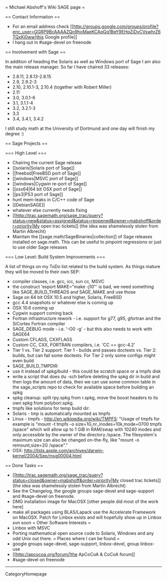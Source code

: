 = Michael Abshoff's Wiki SAGE page =

== Contact Information ==

 * For an email address check [[http://groups.google.com/groups/profile?enc_user=GGRP9BcAAAAZQo9hoMaeKCAqGq1BeY9EHqZiDvCVswhrZ6TQxKj0ww|this Google profile]]
 * I hang out in #sage-devel on freenode

== Involvement with Sage ==

In addition of heading the Solaris as well as Windows port of Sage I am also the main release manager. So far I have chaired 33 releases: 

 * 2.8.11, 2.8.13-2.8.15
 * 2.9, 2.9.2-3
 * 2.10, 2.10.1-3, 2.10.4 (together with Robert Miller)
 * 2.11
 * 3.0, 3.0.1-6
 * 3.1, 3.1.1-4
 * 3.2, 3.2.1-3 
 * 3.3
 * 3.4, 3.4.1, 3.4.2

I still study math at the University of Dortmund and one day will finish my degree :)

== Sage Projects ==

=== High Level ===

 * Chairing the current Sage release
 * [[solaris|Solaris port of Sage]]
 * [[freebsd|FreeBSD port of Sage]]
 * [[windows|MSVC port of Sage]]
 * [[windows|Cygwin re-port of Sage]]
 * [[osx64|64 bit OSX port of Sage]]
 * [[ps3|PS3 port of Sage]]
 * hunt mem-leaks in C/C++ code of Sage
 * [[DebianSAGE]]
 * whatever else currently needs fixing
 * [[http://trac.sagemath.org/sage_trac/query?status=new&status=assigned&status=reopened&owner=mabshoff&order=priority|My open trac tickets]] (the idea was shamelessly stolen from Martin Albrecht)
 * Maintain the [[sage.math/SageBinaries|collection]] of Sage releases installed on sage.math. This can be useful to pinpoint regressions or just to use older Sage releases

=== Low Level: Build System Improvements ===

A list of things on my ToDo list related to the build system. As things mature they will be moved to their own SEP:

 * compiler classes, i.e. gcc, icc, sun cc, MSVC
 * the construct 'export MAKE="make -j10"' is bad, we need something like SAGE_BUILD_THREADS and SAGE_MAKE and use those
 * Sage on 64 bit OSX 10.5 and higher, Solaris, FreeBSD
 * gcc 4.4 snapshots or whatever else is coming up
 * OSX 10.6 coming up
 * Cygwin support coming back
 * Fortran infrastructure rework - i.e. support for g77, g95, gfortran and the SiCortex Fortran compiler
 * SAGE_DEBUG mode - i.e. '-O0 -g' - but this also needs to work with SAGE64 
 * Custom CFLAGS, CXXFLAGS
 * Custom CC, CXX, FORTRAN compilers, i.e. 'CC == gcc-4.2'
 * Tier 1 vs. Tier 2 support: Tier 1 - builds and passes doctests vs. Tier 2: builds, but can fail some doctests. For Tier 2 only some configs might even build
 * SAGE_BUILD_TMPDIR:
  * use it instead of spkg/build  - this could be scratch space or a tmpfs disk
  * write a script that does du -sch before deleting the spkg dir in build and then logs the amount of data, then we can use some common table in the sage_scripts repo to check for available space before building an spkg
 * spkg cleanup: split rpy.spkg from r.spkg, move the boost headers to its own spkg from polybori.spkg.
 * tmpfs like solutions for temp build dir:
  * Solaris - tmp is automatically mounted as tmpfs
  * Linux - tmpfs - http://en.wikipedia.org/wiki/TMPFS: "Usage of tmpfs for example is "mount -t tmpfs -o size=1G,nr_inodes=10k,mode=0700 tmpfs /space" which will allow up to 1 GiB in RAM/swap with 10240 inodes and only accessible by the owner of the directory /space. The filesystem's maximum size can also be changed on-the-fly, like "mount -o remount,size=2G /space"."
  * OSX: http://lists.apple.com/archives/darwin-kernel/2004/Sep/msg00004.html


== Done Tasks ==
 * [[http://trac.sagemath.org/sage_trac/query?status=closed&owner=mabshoff&order=priority|My closed trac tickets]] (the idea was shamelessly stolen from Martin Albrecht)
 * See the Changelog, the google groups sage-devel and sage-support and #sage-devel on freenode.
 * DMG installation image for MacOSX [other people did most of the work here]
 * make all packages using BLAS/Lapack use the Accelerate Framework on MacOSX. Patch for Linbox exists and will hopefully show up in Linbox svn soon
= Other Software Interests =
 * Linbox with MSVC
 * Porting mathematical open source code to Solaris, Windows and any odd Unix out there.
= Places where I can be found =
 * google groups sage-devel, sage-support, linbox-devel, group linbox-use
 * [[http://apcocoa.org/forum/|the ApCoCoA & CoCoA forum]]
 * #sage-devel on freenode
----
 CategoryHomepage
